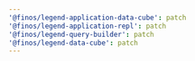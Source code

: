```yaml
---
'@finos/legend-application-data-cube': patch
'@finos/legend-application-repl': patch
'@finos/legend-query-builder': patch
'@finos/legend-data-cube': patch
---
```

